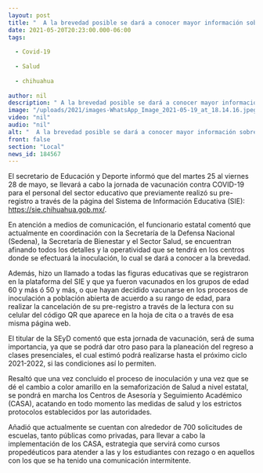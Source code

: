 ```yaml
---
layout: post
title: "  A la brevedad posible se dará a conocer mayor información sobre el proceso"
date: 2021-05-20T20:23:00.000-06:00
tags:
  
  - Covid-19
  
  - Salud
  
  - chihuahua
  
author: nil
description: " A la brevedad posible se dará a conocer mayor información sobre el proceso"
image: "/uploads/2021/images-WhatsApp_Image_2021-05-19_at_18.14.16.jpeg"
video: "nil"
audio: "nil"
alt: "  A la brevedad posible se dará a conocer mayor información sobre el proceso"
front: false
section: "Local"
news_id: 184567
---
```


El secretario de Educación y Deporte informó que del martes 25 al viernes 28 de mayo, se llevará a cabo la jornada de vacunación contra COVID-19 para el personal del sector educativo que previamente realizó su pre-registro a través de la página del Sistema de Información Educativa (SIE): https://sie.chihuahua.gob.mx/.

En atención a medios de comunicación, el funcionario estatal comentó que actualmente en coordinación con la Secretaría de la Defensa Nacional (Sedena), la Secretaría de Bienestar y el Sector Salud, se encuentran afinando todos los detalles y la operatividad que se tendrá en los centros donde se efectuará la inoculación, lo cual se dará a conocer a la brevedad.

Además, hizo un llamado a todas las figuras educativas que se registraron en la plataforma del SIE y que ya fueron vacunados en los grupos de edad 60 y más ó 50 y más, o que hayan decidido vacunarse en los procesos de inoculación a población abierta de acuerdo a su rango de edad, para realizar la cancelación de su pre-registro a través de la lectura con su celular del código QR que aparece en la hoja de cita o a través de esa misma página web.

El titular de la SEyD comentó que esta jornada de vacunación, será de suma importancia, ya que se podrá dar otro paso para la planeación del regreso a clases presenciales, el cual estimó podrá realizarse hasta el próximo ciclo 2021-2022, si las condiciones así lo permiten.

Resaltó que una vez concluido el proceso de inoculación y una vez que se dé el cambio  a color amarillo en la semaforización de Salud a nivel estatal, se pondrá en marcha los Centros de Asesoría y Seguimiento Académico (CASA), acatando en todo momento las medidas de salud y los estrictos protocolos establecidos por las autoridades.

Añadió que actualmente se cuentan con alrededor de 700 solicitudes de escuelas, tanto públicas como privadas, para llevar a cabo la implementación de los CASA, estrategia que servirá como cursos propedéuticos para atender a las y los estudiantes con rezago o en aquellos con los que se ha tenido una comunicación intermitente.